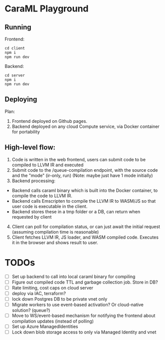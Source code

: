 # CaraML Playground

## Running

Frontend:
```
cd client
npm i
npm run dev
```

Backend:
```
cd server
npm i
npm run dev
```

## Deploying

Plan:
1. Frontend deployed on Github pages.
2. Backend deployed on any cloud Compute service, via Docker container for portability

## High-level flow:

1. Code is written in the web frontend, users can submit code to be compiled to LLVM IR and executed
2. Submit code to the /queue-compilation endpoint, with the source code and the "mode" (ir-only, run) (Note: maybe just have 1 mode initially)
3. Backend processing:
  - Backend calls caraml binary which is built into the Docker container, to compile the code to LLVM IR.
  - Backend calls Emscripten to compile the LLVM IR to WASM/JS so that user code is executable in the client.
  - Backend stores these in a tmp folder or a DB, can return when requested by client
4. Client can poll for compilation status, or can just await the initial request (assuming compilation time is reasonable)
5. Client fetches LLVM IR, JS loader, and WASM compiled code. Executes it in the browser and shows result to user.

# TODOs
- [ ] Set up backend to call into local caraml binary for compiling
- [ ] Figure out compiled code TTL and garbage collection job. Store in DB?
- [ ] Rate limiting, cost caps on cloud server
- [ ] deploy via IAC, terraform?
- [ ] lock down Postgres DB to be private vnet only
- [ ] Migrate workers to use event-based activation? Or cloud-native solution? (queue?)
- [ ] Move to WS/event-based mechanism for notifying the frontend about compilation updates (instead of polling)
- [ ] Set up Azure ManagedIdentities
- [ ] Lock down blob storage access to only via Managed Identity and vnet